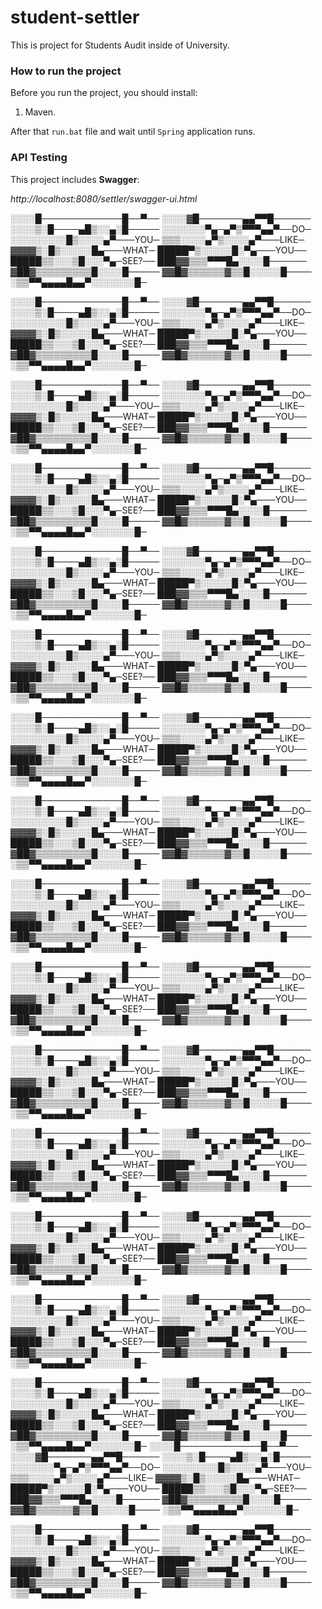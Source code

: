 # student-settler
This is project for Students Audit inside of University.

### How to run the project
Before you run the project, you should install:
1. Maven.

After that `run.bat` file and wait until `Spring` application runs.

### API Testing
This project includes **Swagger**:

_http://localhost:8080/settler/swagger-ui.html_

░░░░█─────────────█──▀──
░░░░▓█───────▄▄▀▀█──────
░░░░▒░█────▄█▒░░▄░█─────
░░░░░░░▀▄─▄▀▒▀▀▀▄▄▀──DO─
░░░░░░░░░█▒░░░░▄▀───YOU─
▒▒▒░░░░▄▀▒░░░░▄▀───LIKE─
▓▓▓▓▒░█▒░░░░░█▄───WHAT─
█████▀▒░░░░░█░▀▄───YOU──
█████▒▒░░░▒█░░░▀▄─SEE?──
███▓▓▒▒▒▀▀▀█▄░░░░█──────
▓██▓▒▒▒▒▒▒▒▒▒█░░░░█─────
▓▓█▓▒▒▒▒▒▒▓▒▒█░░░░░█────
░▒▒▀▀▄▄▄▄█▄▄▀░░░░░░░█─


░░░░█─────────────█──▀──
░░░░▓█───────▄▄▀▀█──────
░░░░▒░█────▄█▒░░▄░█─────
░░░░░░░▀▄─▄▀▒▀▀▀▄▄▀──DO─
░░░░░░░░░█▒░░░░▄▀───YOU─
▒▒▒░░░░▄▀▒░░░░▄▀───LIKE─
▓▓▓▓▒░█▒░░░░░█▄───WHAT─
█████▀▒░░░░░█░▀▄───YOU──
█████▒▒░░░▒█░░░▀▄─SEE?──
███▓▓▒▒▒▀▀▀█▄░░░░█──────
▓██▓▒▒▒▒▒▒▒▒▒█░░░░█─────
▓▓█▓▒▒▒▒▒▒▓▒▒█░░░░░█────
░▒▒▀▀▄▄▄▄█▄▄▀░░░░░░░█─

░░░░█─────────────█──▀──
░░░░▓█───────▄▄▀▀█──────
░░░░▒░█────▄█▒░░▄░█─────
░░░░░░░▀▄─▄▀▒▀▀▀▄▄▀──DO─
░░░░░░░░░█▒░░░░▄▀───YOU─
▒▒▒░░░░▄▀▒░░░░▄▀───LIKE─
▓▓▓▓▒░█▒░░░░░█▄───WHAT─
█████▀▒░░░░░█░▀▄───YOU──
█████▒▒░░░▒█░░░▀▄─SEE?──
███▓▓▒▒▒▀▀▀█▄░░░░█──────
▓██▓▒▒▒▒▒▒▒▒▒█░░░░█─────
▓▓█▓▒▒▒▒▒▒▓▒▒█░░░░░█────
░▒▒▀▀▄▄▄▄█▄▄▀░░░░░░░█─

░░░░█─────────────█──▀──
░░░░▓█───────▄▄▀▀█──────
░░░░▒░█────▄█▒░░▄░█─────
░░░░░░░▀▄─▄▀▒▀▀▀▄▄▀──DO─
░░░░░░░░░█▒░░░░▄▀───YOU─
▒▒▒░░░░▄▀▒░░░░▄▀───LIKE─
▓▓▓▓▒░█▒░░░░░█▄───WHAT─
█████▀▒░░░░░█░▀▄───YOU──
█████▒▒░░░▒█░░░▀▄─SEE?──
███▓▓▒▒▒▀▀▀█▄░░░░█──────
▓██▓▒▒▒▒▒▒▒▒▒█░░░░█─────
▓▓█▓▒▒▒▒▒▒▓▒▒█░░░░░█────
░▒▒▀▀▄▄▄▄█▄▄▀░░░░░░░█─

░░░░█─────────────█──▀──
░░░░▓█───────▄▄▀▀█──────
░░░░▒░█────▄█▒░░▄░█─────
░░░░░░░▀▄─▄▀▒▀▀▀▄▄▀──DO─
░░░░░░░░░█▒░░░░▄▀───YOU─
▒▒▒░░░░▄▀▒░░░░▄▀───LIKE─
▓▓▓▓▒░█▒░░░░░█▄───WHAT─
█████▀▒░░░░░█░▀▄───YOU──
█████▒▒░░░▒█░░░▀▄─SEE?──
███▓▓▒▒▒▀▀▀█▄░░░░█──────
▓██▓▒▒▒▒▒▒▒▒▒█░░░░█─────
▓▓█▓▒▒▒▒▒▒▓▒▒█░░░░░█────
░▒▒▀▀▄▄▄▄█▄▄▀░░░░░░░█─

░░░░█─────────────█──▀──
░░░░▓█───────▄▄▀▀█──────
░░░░▒░█────▄█▒░░▄░█─────
░░░░░░░▀▄─▄▀▒▀▀▀▄▄▀──DO─
░░░░░░░░░█▒░░░░▄▀───YOU─
▒▒▒░░░░▄▀▒░░░░▄▀───LIKE─
▓▓▓▓▒░█▒░░░░░█▄───WHAT─
█████▀▒░░░░░█░▀▄───YOU──
█████▒▒░░░▒█░░░▀▄─SEE?──
███▓▓▒▒▒▀▀▀█▄░░░░█──────
▓██▓▒▒▒▒▒▒▒▒▒█░░░░█─────
▓▓█▓▒▒▒▒▒▒▓▒▒█░░░░░█────
░▒▒▀▀▄▄▄▄█▄▄▀░░░░░░░█─

░░░░█─────────────█──▀──
░░░░▓█───────▄▄▀▀█──────
░░░░▒░█────▄█▒░░▄░█─────
░░░░░░░▀▄─▄▀▒▀▀▀▄▄▀──DO─
░░░░░░░░░█▒░░░░▄▀───YOU─
▒▒▒░░░░▄▀▒░░░░▄▀───LIKE─
▓▓▓▓▒░█▒░░░░░█▄───WHAT─
█████▀▒░░░░░█░▀▄───YOU──
█████▒▒░░░▒█░░░▀▄─SEE?──
███▓▓▒▒▒▀▀▀█▄░░░░█──────
▓██▓▒▒▒▒▒▒▒▒▒█░░░░█─────
▓▓█▓▒▒▒▒▒▒▓▒▒█░░░░░█────
░▒▒▀▀▄▄▄▄█▄▄▀░░░░░░░█─

░░░░█─────────────█──▀──
░░░░▓█───────▄▄▀▀█──────
░░░░▒░█────▄█▒░░▄░█─────
░░░░░░░▀▄─▄▀▒▀▀▀▄▄▀──DO─
░░░░░░░░░█▒░░░░▄▀───YOU─
▒▒▒░░░░▄▀▒░░░░▄▀───LIKE─
▓▓▓▓▒░█▒░░░░░█▄───WHAT─
█████▀▒░░░░░█░▀▄───YOU──
█████▒▒░░░▒█░░░▀▄─SEE?──
███▓▓▒▒▒▀▀▀█▄░░░░█──────
▓██▓▒▒▒▒▒▒▒▒▒█░░░░█─────
▓▓█▓▒▒▒▒▒▒▓▒▒█░░░░░█────
░▒▒▀▀▄▄▄▄█▄▄▀░░░░░░░█─

░░░░█─────────────█──▀──
░░░░▓█───────▄▄▀▀█──────
░░░░▒░█────▄█▒░░▄░█─────
░░░░░░░▀▄─▄▀▒▀▀▀▄▄▀──DO─
░░░░░░░░░█▒░░░░▄▀───YOU─
▒▒▒░░░░▄▀▒░░░░▄▀───LIKE─
▓▓▓▓▒░█▒░░░░░█▄───WHAT─
█████▀▒░░░░░█░▀▄───YOU──
█████▒▒░░░▒█░░░▀▄─SEE?──
███▓▓▒▒▒▀▀▀█▄░░░░█──────
▓██▓▒▒▒▒▒▒▒▒▒█░░░░█─────
▓▓█▓▒▒▒▒▒▒▓▒▒█░░░░░█────
░▒▒▀▀▄▄▄▄█▄▄▀░░░░░░░█─

░░░░█─────────────█──▀──
░░░░▓█───────▄▄▀▀█──────
░░░░▒░█────▄█▒░░▄░█─────
░░░░░░░▀▄─▄▀▒▀▀▀▄▄▀──DO─
░░░░░░░░░█▒░░░░▄▀───YOU─
▒▒▒░░░░▄▀▒░░░░▄▀───LIKE─
▓▓▓▓▒░█▒░░░░░█▄───WHAT─
█████▀▒░░░░░█░▀▄───YOU──
█████▒▒░░░▒█░░░▀▄─SEE?──
███▓▓▒▒▒▀▀▀█▄░░░░█──────
▓██▓▒▒▒▒▒▒▒▒▒█░░░░█─────
▓▓█▓▒▒▒▒▒▒▓▒▒█░░░░░█────
░▒▒▀▀▄▄▄▄█▄▄▀░░░░░░░█─

░░░░█─────────────█──▀──
░░░░▓█───────▄▄▀▀█──────
░░░░▒░█────▄█▒░░▄░█─────
░░░░░░░▀▄─▄▀▒▀▀▀▄▄▀──DO─
░░░░░░░░░█▒░░░░▄▀───YOU─
▒▒▒░░░░▄▀▒░░░░▄▀───LIKE─
▓▓▓▓▒░█▒░░░░░█▄───WHAT─
█████▀▒░░░░░█░▀▄───YOU──
█████▒▒░░░▒█░░░▀▄─SEE?──
███▓▓▒▒▒▀▀▀█▄░░░░█──────
▓██▓▒▒▒▒▒▒▒▒▒█░░░░█─────
▓▓█▓▒▒▒▒▒▒▓▒▒█░░░░░█────
░▒▒▀▀▄▄▄▄█▄▄▀░░░░░░░█─

░░░░█─────────────█──▀──
░░░░▓█───────▄▄▀▀█──────
░░░░▒░█────▄█▒░░▄░█─────
░░░░░░░▀▄─▄▀▒▀▀▀▄▄▀──DO─
░░░░░░░░░█▒░░░░▄▀───YOU─
▒▒▒░░░░▄▀▒░░░░▄▀───LIKE─
▓▓▓▓▒░█▒░░░░░█▄───WHAT─
█████▀▒░░░░░█░▀▄───YOU──
█████▒▒░░░▒█░░░▀▄─SEE?──
███▓▓▒▒▒▀▀▀█▄░░░░█──────
▓██▓▒▒▒▒▒▒▒▒▒█░░░░█─────
▓▓█▓▒▒▒▒▒▒▓▒▒█░░░░░█────
░▒▒▀▀▄▄▄▄█▄▄▀░░░░░░░█─

░░░░█─────────────█──▀──
░░░░▓█───────▄▄▀▀█──────
░░░░▒░█────▄█▒░░▄░█─────
░░░░░░░▀▄─▄▀▒▀▀▀▄▄▀──DO─
░░░░░░░░░█▒░░░░▄▀───YOU─
▒▒▒░░░░▄▀▒░░░░▄▀───LIKE─
▓▓▓▓▒░█▒░░░░░█▄───WHAT─
█████▀▒░░░░░█░▀▄───YOU──
█████▒▒░░░▒█░░░▀▄─SEE?──
███▓▓▒▒▒▀▀▀█▄░░░░█──────
▓██▓▒▒▒▒▒▒▒▒▒█░░░░█─────
▓▓█▓▒▒▒▒▒▒▓▒▒█░░░░░█────
░▒▒▀▀▄▄▄▄█▄▄▀░░░░░░░█─

░░░░█─────────────█──▀──
░░░░▓█───────▄▄▀▀█──────
░░░░▒░█────▄█▒░░▄░█─────
░░░░░░░▀▄─▄▀▒▀▀▀▄▄▀──DO─
░░░░░░░░░█▒░░░░▄▀───YOU─
▒▒▒░░░░▄▀▒░░░░▄▀───LIKE─
▓▓▓▓▒░█▒░░░░░█▄───WHAT─
█████▀▒░░░░░█░▀▄───YOU──
█████▒▒░░░▒█░░░▀▄─SEE?──
███▓▓▒▒▒▀▀▀█▄░░░░█──────
▓██▓▒▒▒▒▒▒▒▒▒█░░░░█─────
▓▓█▓▒▒▒▒▒▒▓▒▒█░░░░░█────
░▒▒▀▀▄▄▄▄█▄▄▀░░░░░░░█─

░░░░█─────────────█──▀──
░░░░▓█───────▄▄▀▀█──────
░░░░▒░█────▄█▒░░▄░█─────
░░░░░░░▀▄─▄▀▒▀▀▀▄▄▀──DO─
░░░░░░░░░█▒░░░░▄▀───YOU─
▒▒▒░░░░▄▀▒░░░░▄▀───LIKE─
▓▓▓▓▒░█▒░░░░░█▄───WHAT─
█████▀▒░░░░░█░▀▄───YOU──
█████▒▒░░░▒█░░░▀▄─SEE?──
███▓▓▒▒▒▀▀▀█▄░░░░█──────
▓██▓▒▒▒▒▒▒▒▒▒█░░░░█─────
▓▓█▓▒▒▒▒▒▒▓▒▒█░░░░░█────
░▒▒▀▀▄▄▄▄█▄▄▀░░░░░░░█─
░░░░█─────────────█──▀──
░░░░▓█───────▄▄▀▀█──────
░░░░▒░█────▄█▒░░▄░█─────
░░░░░░░▀▄─▄▀▒▀▀▀▄▄▀──DO─
░░░░░░░░░█▒░░░░▄▀───YOU─
▒▒▒░░░░▄▀▒░░░░▄▀───LIKE─
▓▓▓▓▒░█▒░░░░░█▄───WHAT─
█████▀▒░░░░░█░▀▄───YOU──
█████▒▒░░░▒█░░░▀▄─SEE?──
███▓▓▒▒▒▀▀▀█▄░░░░█──────
▓██▓▒▒▒▒▒▒▒▒▒█░░░░█─────
▓▓█▓▒▒▒▒▒▒▓▒▒█░░░░░█────
░▒▒▀▀▄▄▄▄█▄▄▀░░░░░░░█─

░░░░█─────────────█──▀──
░░░░▓█───────▄▄▀▀█──────
░░░░▒░█────▄█▒░░▄░█─────
░░░░░░░▀▄─▄▀▒▀▀▀▄▄▀──DO─
░░░░░░░░░█▒░░░░▄▀───YOU─
▒▒▒░░░░▄▀▒░░░░▄▀───LIKE─
▓▓▓▓▒░█▒░░░░░█▄───WHAT─
█████▀▒░░░░░█░▀▄───YOU──
█████▒▒░░░▒█░░░▀▄─SEE?──
███▓▓▒▒▒▀▀▀█▄░░░░█──────
▓██▓▒▒▒▒▒▒▒▒▒█░░░░█─────
▓▓█▓▒▒▒▒▒▒▓▒▒█░░░░░█────
░▒▒▀▀▄▄▄▄█▄▄▀░░░░░░░█─

